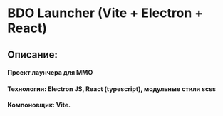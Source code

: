 # BDO Launcher (Vite + Electron + React)
## Описание:
#### Проект лаунчера для MMO
#### Технологии: Electron JS, React (typescript), модульные стили scss  
#### Компоновщик: Vite.

